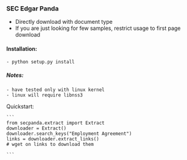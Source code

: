 ### SEC Edgar Panda

- Directly download with document type
- If you are just looking for few samples, restrict usage to first page download
#### Installation: 
    - python setup.py install
    
##### Notes:
    - have tested only with linux kernel
    - linux will require libnss3 

Quickstart:

    ```
    from secpanda.extract import Extract
    downloader = Extract()
    downloader.search_keys("Employment Agreement")
    links = downloader.extract_links()
    # wget on links to download them

    ``` 


